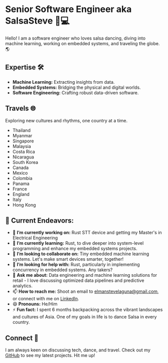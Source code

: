 # Senior Software Engineer aka SalsaSteve 🕺💻

Hello! I am a software engineer who loves salsa dancing, diving into machine learning, working on embedded systems, and traveling the globe. 🌎

## Expertise 🛠️
- **Machine Learning:** Extracting insights from data.
- **Embedded Systems:** Bridging the physical and digital worlds.
- **Software Engineering:** Crafting robust data-driven software.

## Travels 🌐
Exploring new cultures and rhythms, one country at a time.
- Thailand
- Myanmar
- Singapore
- Malaysia
- Costa Rica
- Nicaragua
- South Korea
- Canada
- Mexico
- Colombia
- Panama
- France
- England
- Italy
- Hong Kong

## 📌 Current Endeavors:

- 🔭 **I’m currently working on:** Rust STT device and getting my Master's in Electrical Engineering 
- 🌱 **I’m currently learning:** Rust, to dive deeper into system-level programming and enhance my embedded systems projects.
- 👯 **I’m looking to collaborate on:** Tiny embedded machine learning systems. Let's make smart devices smarter, together!
- 🤔 **I’m looking for help with:** Rust, particularly in implementing concurrency in embedded systems. Any takers?
- 💬 **Ask me about:** Data engineering and machine learning solutions for retail - I love discussing optimized data pipelines and predictive analytics.
- 📫 **How to reach me:** Shoot an email to elmanstevelaguna@gmail.com, or connect with me on [LinkedIn](https://linkedin.com/in/salsasteve).
- 😄 **Pronouns:** He/Him
- ⚡ **Fun fact:** I spent 6 months backpacking across the vibrant landscapes and cultures of Asia. One of my goals in life is to dance Salsa in every country.

## Connect 🤝
I am always keen on discussing tech, dance, and travel. Check out my [GitHub](https://github.com/salsasteve) to see my latest projects. Hit me up!

